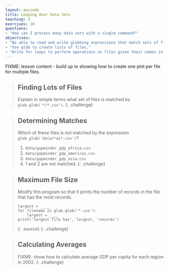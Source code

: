 ```yaml
---
layout: episode
title: Looping Over Data Sets
teaching: 5
exercises: 10
questions:
- "How can I process many data sets with a single command?"
objectives:
- "Be able to read and write globbing expressions that match sets of files."
- "Use glob to create lists of files."
- "Write for loops to perform operations on files given their names in a list."
---
```

FIXME: lesson content - build up to showing how to create one plot per file for multiple files.

> ## Finding Lots of Files
> 
> Explain in simple terms what set of files is matched by `glob.glob('*/*.csv')`.
{: .challenge}

> ## Determining Matches
> 
> Which of these files is *not* matched by the expression `glob.glob('data/*as*.csv')`?
> 
> 1. `data/gapminder_gdp_africa.csv`
> 2. `data/gapminder_gdp_americas.csv`
> 3. `data/gapminder_gdp_asia.csv`
> 4. 1 and 2 are not matched.
{: .challenge}

> ## Maximum File Size
> 
> Modify this program so that it prints the number of records in
> the file that has the most records.
> 
> ~~~
> largest = ____
> for filename in glob.glob('*.csv'):
>     largest = ____
> print('largest file has', largest, 'records')
> ~~~
> {: .source}
{: .challenge}

> ## Calculating Averages
> 
> FIXME: show how to calculate average GDP per capita for each region in 2002.
{: .challenge}
